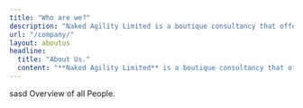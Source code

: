 ```yaml
---
title: "Who are we?"
description: "Naked Agility Limited is a boutique consultancy that offers training, coaching, mentoring, and facilitation to help people and teams evolve, integrate, and continuously improve."
url: "/company/"
layout: aboutus
headline:
  title: "About Us."
  content: "**Naked Agility Limited** is a boutique consultancy that offers training, coaching, mentoring, and facilitation to help people and teams evolve, integrate, and continuously improve."
---
```

sasd
Overview of all People.
